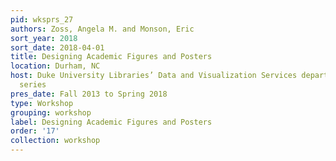 ```yaml
---
pid: wksprs_27
authors: Zoss, Angela M. and Monson, Eric
sort_year: 2018
sort_date: 2018-04-01
title: Designing Academic Figures and Posters
location: Durham, NC
host: Duke University Libraries’ Data and Visualization Services department workshop
  series
pres_date: Fall 2013 to Spring 2018
type: Workshop
grouping: workshop
label: Designing Academic Figures and Posters
order: '17'
collection: workshop
---
```

